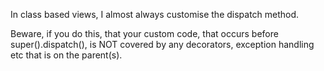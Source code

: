 In class based views, I almost always customise the dispatch method.

Beware, if you do this, that your custom code, that occurs before super().dispatch(), is NOT covered by any decorators, exception handling etc that is on the parent(s).
